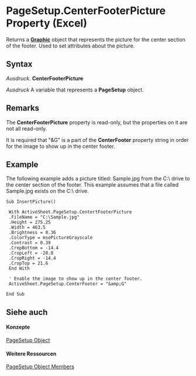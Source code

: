 
# PageSetup.CenterFooterPicture Property (Excel)

Returns a  **[Graphic](0ccdfb0d-effb-9fa4-8de9-b90688693375.md)** object that represents the picture for the center section of the footer. Used to set attributes about the picture.


## Syntax

 _Ausdruck_. **CenterFooterPicture**

 _Ausdruck_ A variable that represents a **PageSetup** object.


## Remarks

The  **CenterFooterPicture** property is read-only, but the properties on it are not all read-only.

It is required that "&amp;G" is a part of the  **CenterFooter** property string in order for the image to show up in the center footer.


## Example

The following example adds a picture titled: Sample.jpg from the C:\ drive to the center section of the footer. This example assumes that a file called Sample.jpg exists on the C:\ drive.


```
Sub InsertPicture() 
 
 With ActiveSheet.PageSetup.CentertFooterPicture 
 .FileName = "C:\Sample.jpg" 
 .Height = 275.25 
 .Width = 463.5 
 .Brightness = 0.36 
 .ColorType = msoPictureGrayscale 
 .Contrast = 0.39 
 .CropBottom = -14.4 
 .CropLeft = -28.8 
 .CropRight = -14.4 
 .CropTop = 21.6 
 End With 
 
 ' Enable the image to show up in the center footer. 
 ActiveSheet.PageSetup.CenterFooter = "&amp;G" 
 
End Sub
```


## Siehe auch


#### Konzepte


[PageSetup Object](2fd22df9-5987-f723-04a9-9a3f2e84ac81.md)
#### Weitere Ressourcen


[PageSetup Object Members](http://msdn.microsoft.com/library/feabe079-cb03-f560-6032-88f5585ec8a8%28Office.15%29.aspx)